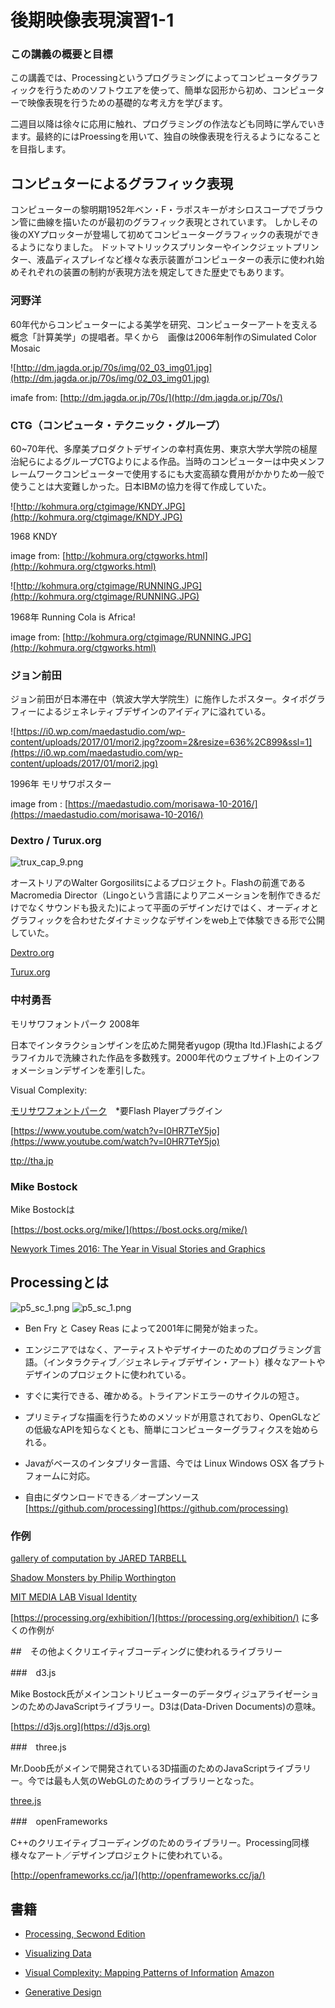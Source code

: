 # 後期映像表現演習1-1 


### この講義の概要と目標

この講義では、Processingというプログラミングによってコンピュータグラフィックを行うためのソフトウエアを使って、簡単な図形から初め、コンピューターで映像表現を行うための基礎的な考え方を学びます。

二週目以降は徐々に応用に触れ、プログラミングの作法なども同時に学んでいきます。最終的にはProessingを用いて、独自の映像表現を行えるようになることを目指します。




## コンピュターによるグラフィック表現

コンピューターの黎明期1952年ベン・F・ラポスキーがオシロスコープでブラウン管に曲線を描いたのが最初のグラフィック表現とされています。
しかしその後のXYプロッターが登場して初めてコンピューターグラフィックの表現ができるようになりました。
ドットマトリックスプリンターやインクジェットプリンター、液晶ディスプレイなど様々な表示装置がコンピューターの表示に使われ始めそれぞれの装置の制約が表現方法を規定してきた歴史でもあります。

### 河野洋

60年代からコンピューターによる美学を研究、コンピューターアートを支える概念「計算美学」の提唱者。早くから　画像は2006年制作のSimulated Color Mosaic

![http://dm.jagda.or.jp/70s/img/02_03_img01.jpg](http://dm.jagda.or.jp/70s/img/02_03_img01.jpg)

imafe from: [http://dm.jagda.or.jp/70s/](http://dm.jagda.or.jp/70s/)


### CTG（コンピュータ・テクニック・グループ）

60~70年代、多摩美プロダクトデザインの幸村真佐男、東京大学大学院の槌屋治紀らによるグループCTGよりによる作品。当時のコンピューターは中央メンフレームワークコンピューターで使用するにも大変高額な費用がかかりため一般で使うことは大変難しかった。日本IBMの協力を得て作成していた。

![http://kohmura.org/ctgimage/KNDY.JPG](http://kohmura.org/ctgimage/KNDY.JPG)

1968 KNDY

image from: [http://kohmura.org/ctgworks.html](http://kohmura.org/ctgworks.html)

![http://kohmura.org/ctgimage/RUNNING.JPG](http://kohmura.org/ctgimage/RUNNING.JPG)

1968年 Running Cola is Africa!

image from: [http://kohmura.org/ctgimage/RUNNING.JPG](http://kohmura.org/ctgworks.html)

### ジョン前田

ジョン前田が日本滞在中（筑波大学大学院生）に施作したポスター。タイポグラフィーによるジェネレティブデザインのアイディアに溢れている。

![https://i0.wp.com/maedastudio.com/wp-content/uploads/2017/01/mori2.jpg?zoom=2&resize=636%2C899&ssl=1](https://i0.wp.com/maedastudio.com/wp-content/uploads/2017/01/mori2.jpg)


1996年 モリサワポスター

image from : [https://maedastudio.com/morisawa-10-2016/](https://maedastudio.com/morisawa-10-2016/)

### Dextro / Turux.org

![trux_cap_9.png](図版/trux_cap_9.png)

オーストリアのWalter Gorgosilitsによるプロジェクト。Flashの前進であるMacromedia Director（Lingoという言語によりアニメーションを制作できるだけでなくサウンドも扱えた)によって平面のデザインだけではく、オーディオとグラフィックを合わせたダイナミックなデザインをweb上で体験できる形で公開していた。


[Dextro.org](Dextro.org)

[Turux.org](http://turux.org/turux_alt/index.html)

### 中村勇吾

モリサワフォントパーク 2008年

日本でインタラクションザインを広めた開発者yugop (現tha ltd.)Flashによるグラフイカルで洗練された作品を多数残す。2000年代のウェブサイト上のインフォメーションデザインを牽引した。


Visual Complexity:


[モリサワフォントパーク](http://fontpark.morisawa.co.jp/)　*要Flash Playerプラグイン

[https://www.youtube.com/watch?v=I0HR7TeY5jo](https://www.youtube.com/watch?v=I0HR7TeY5jo)

[ttp://tha.jp](http://tha.jp)


### Mike Bostock

Mike Bostockは

[https://bost.ocks.org/mike/](https://bost.ocks.org/mike/)

[Newyork Times 2016: The Year in Visual Stories and Graphics](https://www.nytimes.com/interactive/2016/12/28/us/year-in-interactive-graphics.html)

## Processingとは

![p5_sc_1.png](図版/p5_sc_1.png)
![p5_sc_1.png](図版/p5_sc_0.png)

- Ben Fry と Casey Reas によって2001年に開発が始まった。

- エンジニアではなく、アーティストやデザイナーのためのプログラミング言語。（インタラクティブ／ジェネレティブデザイン・アート）様々なアートやデザインのプロジェクトに使われている。

- すぐに実行できる、確かめる。トライアンドエラーのサイクルの短さ。

- プリミティブな描画を行うためのメソッドが用意されており、OpenGLなどの低級なAPIを知らなくとも、簡単にコンピューターグラフィクスを始められる。

- Javaがベースのインタプリター言語、今では Linux Windows OSX 各プラトフォームに対応。

- 自由にダウンロードできる／オープンソース [https://github.com/processing](https://github.com/processing)

### 作例

[gallery of computation by JARED TARBELL](http://www.complexification.net/gallery/)

[Shadow Monsters by Philip Worthington](https://www.moma.org/calendar/exhibitions/1321)

[MIT MEDIA LAB Visual Identity](http://www.thegreeneyl.com/mit-media-lab-identity-1)


[https://processing.org/exhibition/](https://processing.org/exhibition/) に多くの作例が

##　その他よくクリエイティブコーディングに使われるライブラリー

###　d3.js

Mike Bostock氏がメインコントリビューターのデータヴィジュアライゼーションのためのJavaScriptライブラリー。D3は(Data-Driven Documents)の意味。

[https://d3js.org](https://d3js.org)
	
###　three.js

Mr.Doob氏がメインで開発されている3D描画のためのJavaScriptライブラリー。今では最も人気のWebGLのためのライブラリーとなった。
	
[three.js](https://threejs.org)
	
###　openFrameworks

C++のクリエイティブコーディングのためのライブラリー。Processing同様様々なアート／デザインプロジェクトに使われている。
 
 [http://openframeworks.cc/ja/](http://openframeworks.cc/ja/)


## 書籍

- [Processing, Secwond Edition](https://mitpress.mit.edu/books/processing-0)

- [Visualizing Data](http://shop.oreilly.com/product/9780596514556.do)

- [Visual Complexity: Mapping Patterns of Information](http://www.visualcomplexity.com/vc/) [Amazon](http://amzn.asia/aHteDzn)

- [Generative Design](http://amzn.asia/eFiCQNT)